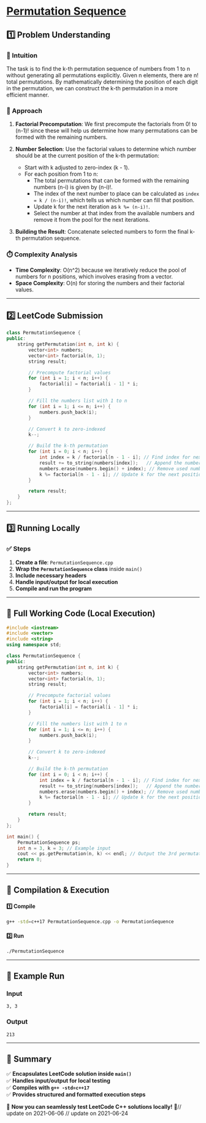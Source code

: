 # **[Permutation Sequence](https://leetcode.com/problems/permutation-sequence/description/)**  

## **1️⃣ Problem Understanding**  
### **📌 Intuition**  
The task is to find the k-th permutation sequence of numbers from 1 to n without generating all permutations explicitly. Given n elements, there are n! total permutations. By mathematically determining the position of each digit in the permutation, we can construct the k-th permutation in a more efficient manner.

### **🚀 Approach**  
1. **Factorial Precomputation**: We first precompute the factorials from 0! to (n-1)! since these will help us determine how many permutations can be formed with the remaining numbers.
  
2. **Number Selection**: Use the factorial values to determine which number should be at the current position of the k-th permutation:
   - Start with k adjusted to zero-index (k - 1).
   - For each position from 1 to n:
     - The total permutations that can be formed with the remaining numbers (n-i) is given by (n-i)!.
     - The index of the next number to place can be calculated as `index = k / (n-i)!`, which tells us which number can fill that position.
     - Update k for the next iteration as `k %= (n-i)!`.
     - Select the number at that index from the available numbers and remove it from the pool for the next iterations.
  
3. **Building the Result**: Concatenate selected numbers to form the final k-th permutation sequence.

### **⏱️ Complexity Analysis**  
- **Time Complexity**: O(n^2) because we iteratively reduce the pool of numbers for n positions, which involves erasing from a vector.
- **Space Complexity**: O(n) for storing the numbers and their factorial values.

---  

## **2️⃣ LeetCode Submission**  
```cpp
class PermutationSequence {
public:
    string getPermutation(int n, int k) {
        vector<int> numbers;
        vector<int> factorial(n, 1);
        string result;

        // Precompute factorial values
        for (int i = 1; i < n; i++) {
            factorial[i] = factorial[i - 1] * i;
        }

        // Fill the numbers list with 1 to n
        for (int i = 1; i <= n; i++) {
            numbers.push_back(i);
        }

        // Convert k to zero-indexed
        k--;

        // Build the k-th permutation
        for (int i = 0; i < n; i++) {
            int index = k / factorial[n - 1 - i]; // Find index for next number
            result += to_string(numbers[index]);   // Append the number at the index
            numbers.erase(numbers.begin() + index); // Remove used number
            k %= factorial[n - 1 - i]; // Update k for the next position
        }

        return result;
    }
};
```  

---  

## **3️⃣ Running Locally**  
### **✅ Steps**  
1. **Create a file**: `PermutationSequence.cpp`  
2. **Wrap the `PermutationSequence` class** inside `main()`  
3. **Include necessary headers**  
4. **Handle input/output for local execution**  
5. **Compile and run the program**  

---  

## **📝 Full Working Code (Local Execution)**  
```cpp
#include <iostream>
#include <vector>
#include <string>
using namespace std;

class PermutationSequence {
public:
    string getPermutation(int n, int k) {
        vector<int> numbers;
        vector<int> factorial(n, 1);
        string result;

        // Precompute factorial values
        for (int i = 1; i < n; i++) {
            factorial[i] = factorial[i - 1] * i;
        }

        // Fill the numbers list with 1 to n
        for (int i = 1; i <= n; i++) {
            numbers.push_back(i);
        }

        // Convert k to zero-indexed
        k--;

        // Build the k-th permutation
        for (int i = 0; i < n; i++) {
            int index = k / factorial[n - 1 - i]; // Find index for next number
            result += to_string(numbers[index]);   // Append the number at the index
            numbers.erase(numbers.begin() + index); // Remove used number
            k %= factorial[n - 1 - i]; // Update k for the next position
        }

        return result;
    }
};

int main() {
    PermutationSequence ps;
    int n = 3, k = 3; // Example input
    cout << ps.getPermutation(n, k) << endl; // Output the 3rd permutation of {1, 2, 3}
    return 0;
}
```  

---  

## **🔧 Compilation & Execution**  
#### **1️⃣ Compile**  
```bash
g++ -std=c++17 PermutationSequence.cpp -o PermutationSequence
```  

#### **2️⃣ Run**  
```bash
./PermutationSequence
```  

---  

## **🎯 Example Run**  
### **Input**  
```
3, 3
```  
### **Output**  
```
213
```  

---  

## **📌 Summary**  
✅ **Encapsulates LeetCode solution inside `main()`**  
✅ **Handles input/output for local testing**  
✅ **Compiles with `g++ -std=c++17`**  
✅ **Provides structured and formatted execution steps**  

🚀 **Now you can seamlessly test LeetCode C++ solutions locally!** 🚀// update on 2021-06-06
// update on 2021-06-24
